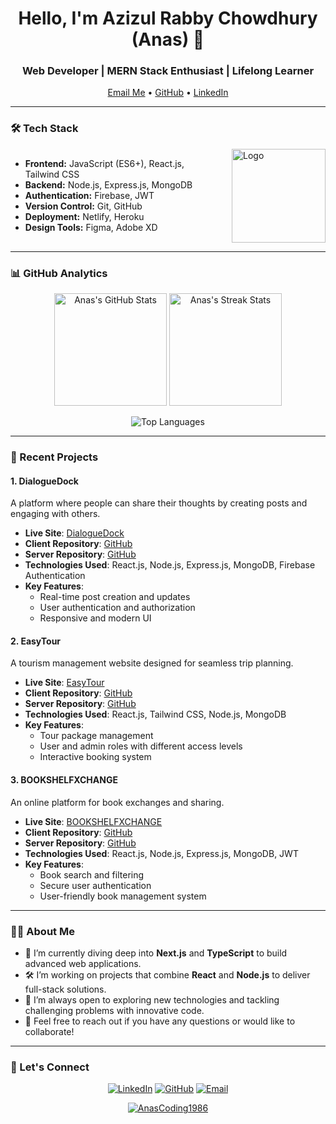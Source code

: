 <h1 align="center">Hello, I'm Azizul Rabby Chowdhury (Anas) 👋</h1>
<h3 align="center">Web Developer | MERN Stack Enthusiast | Lifelong Learner</h3>

<p align="center">
  <a href="mailto:anassust.scw@gmail.com">Email Me</a> •
  <a href="https://github.com/AnasCoding1986">GitHub</a> •
  <a href="https://www.linkedin.com/in/azizul-rabby-chowdhury">LinkedIn</a>
</p>

---

### 🛠 Tech Stack

<div style="display: flex; align-items: center; justify-content: space-between;">
  <div>
    <ul>
      <li><b>Frontend:</b> JavaScript (ES6+), React.js, Tailwind CSS</li>
      <li><b>Backend:</b> Node.js, Express.js, MongoDB</li>
      <li><b>Authentication:</b> Firebase, JWT</li>
      <li><b>Version Control:</b> Git, GitHub</li>
      <li><b>Deployment:</b> Netlify, Heroku</li>
      <li><b>Design Tools:</b> Figma, Adobe XD</li>
    </ul>
  </div>
  <div>
    <img src="https://i.ibb.co/WBczGzt/logoUp.jpg" align="right" style="width: 150px; height: 150px; margin-left: 20px;" alt="Logo" />
  </div>
</div>

---

### 📊 GitHub Analytics
<p align="center">
  <img height="180em" src="https://github-readme-stats.vercel.app/api?username=AnasCoding1986&show_icons=true&hide_border=true&theme=radical" alt="Anas's GitHub Stats" />
  <img height="180em" src="https://github-readme-streak-stats.herokuapp.com/?user=AnasCoding1986&hide_border=true&theme=radical" alt="Anas's Streak Stats" />
</p>
<p align="center">
  <img src="https://github-readme-stats.vercel.app/api/top-langs/?username=AnasCoding1986&layout=compact&theme=radical&hide_border=true" alt="Top Languages" />
</p>

---

### 💼 Recent Projects

#### 1. **DialogueDock** 
A platform where people can share their thoughts by creating posts and engaging with others.
- **Live Site**: [DialogueDock](https://ephemeral-cactus-81fe5b.netlify.app/)
- **Client Repository**: [GitHub](https://github.com/AnasCoding1986/dialogue-dock-client)
- **Server Repository**: [GitHub](https://github.com/AnasCoding1986/dialogue-dock-server)
- **Technologies Used**: React.js, Node.js, Express.js, MongoDB, Firebase Authentication
- **Key Features**: 
  - Real-time post creation and updates
  - User authentication and authorization
  - Responsive and modern UI

#### 2. **EasyTour** 
A tourism management website designed for seamless trip planning.
- **Live Site**: [EasyTour](https://easy-tour.netlify.app)
- **Client Repository**: [GitHub](https://github.com/AnasCoding1986/easy-tour-client)
- **Server Repository**: [GitHub](https://github.com/AnasCoding1986/easy-tour-server)
- **Technologies Used**: React.js, Tailwind CSS, Node.js, MongoDB
- **Key Features**: 
  - Tour package management
  - User and admin roles with different access levels
  - Interactive booking system

#### 3. **BOOKSHELFXCHANGE** 
An online platform for book exchanges and sharing.
- **Live Site**: [BOOKSHELFXCHANGE](https://startling-rolypoly-f9513d.netlify.app/)
- **Client Repository**: [GitHub](https://github.com/AnasCoding1986/library-a-11-client)
- **Server Repository**: [GitHub](https://github.com/AnasCoding1986/library-a-11-server)
- **Technologies Used**: React.js, Node.js, Express.js, MongoDB, JWT
- **Key Features**: 
  - Book search and filtering
  - Secure user authentication
  - User-friendly book management system

---

### 👨‍💻 About Me
- 🌱 I’m currently diving deep into **Next.js** and **TypeScript** to build advanced web applications.
- 🛠 I’m working on projects that combine **React** and **Node.js** to deliver full-stack solutions.
- 🚀 I’m always open to exploring new technologies and tackling challenging problems with innovative code.
- 💬 Feel free to reach out if you have any questions or would like to collaborate!

---

### 🔗 Let's Connect
<p align="center">
  <a href="https://linkedin.com/in/azizul-rabby-chowdhury" target="_blank"><img src="https://img.shields.io/badge/LinkedIn-%230077B5.svg?style=for-the-badge&logo=linkedin&logoColor=white" alt="LinkedIn" /></a>
  <a href="https://github.com/AnasCoding1986" target="_blank"><img src="https://img.shields.io/badge/GitHub-%23181717.svg?style=for-the-badge&logo=github&logoColor=white" alt="GitHub" /></a>
  <a href="mailto:anassust.scw@gmail.com"><img src="https://img.shields.io/badge/Email-D14836?style=for-the-badge&logo=gmail&logoColor=white" alt="Email" /></a>
</p>

<p align="center">
  <a href="https://github.com/AnasCoding1986">
    <img src="https://komarev.com/ghpvc/?username=AnasCoding1986&label=Profile%20views&color=0e75b6&style=flat" alt="AnasCoding1986" />
  </a>
</p>
